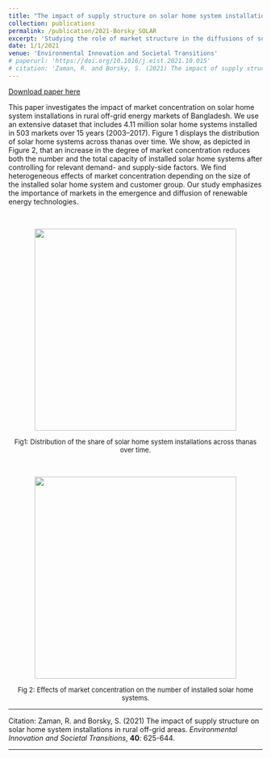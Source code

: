 ```yaml
---
title: "The impact of supply structure on solar home system installations in rural off-grid areas"
collection: publications
permalink: /publication/2021-Borsky_SOLAR
excerpt: 'Studying the role of market structure in the diffusions of solar homes systems in rural off-grid energy markets of Bangladesh.'
date: 1/1/2021
venue: 'Environmental Innovation and Societal Transitions'
# paperurl: 'https://doi.org/10.1016/j.eist.2021.10.015'
# citation: 'Zaman, R. and Borsky, S. (2021) The impact of supply structure on solar home system installations in rural off-grid areas. Environmental Innovation and Societal Transitions, 40: 625-644.'
---
```


<a href='https://doi.org/10.1016/j.eist.2021.10.015'>Download paper here</a>

This paper investigates the impact of market concentration on solar home system installations in rural off-grid energy markets of Bangladesh. We use an extensive dataset that includes 4.11 million solar home systems installed in 503 markets over  15 years (2003–2017). Figure 1 displays the distribution of solar home systems across thanas over time. We show, as depicted in Figure 2, that an increase in the degree of market concentration reduces both the number and the total capacity of  installed solar home systems after controlling for relevant demand- and supply-side factors. We find heterogeneous effects of market concentration depending on the size of the installed solar home system and customer  group. Our study emphasizes the importance of markets in the emergence and diffusion of renewable energy technologies. 

<br />

<p align="center"> 
<img src="https://sborsky.github.io/images/solar1.png" width="400">
</p>
<p align="center">
<font size="2">Fig1: Distribution of the share of solar home system installations across thanas over time.</font>
</p>



<br />

<p align="center"> 
<img src="https://sborsky.github.io/images/solar3.png" width="400">
</p>
<p align="center">
<font size="2">Fig 2: Effects of market concentration on the number of installed solar home systems.</font>
</p>

---

Citation: Zaman, R. and Borsky, S. (2021) The impact of supply structure on solar home system installations in rural off-grid areas. *Environmental Innovation and Societal Transitions*, **40**: 625-644.

---

